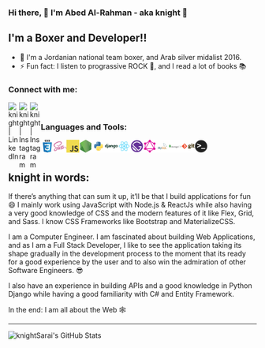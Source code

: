 ### Hi there, 👋 I'm Abed Al-Rahman - aka knight  🏇

## I'm a Boxer and Developer!!

- 🥊 I'm a Jordanian national team boxer, and Arab silver midalist 2016.
- ⚡ Fun fact: I listen to prograssive ROCK 🎸, and I read a lot of books 📚

### Connect with me:

[<img align="left" alt="knight | LinkedIn" width="22px" src="https://cdn.jsdelivr.net/npm/simple-icons@v3/icons/linkedin.svg" />][linkedin]
[<img align="left" alt="knight | Instagram" width="22px" src="https://cdn.jsdelivr.net/npm/simple-icons@v3/icons/instagram.svg" />][instagram]
[<img align="left" alt="knight | Instagram" width="22px" src="https://cdn.jsdelivr.net/npm/simple-icons@v3/icons/twitter.svg" />][twitter]
<br />

### Languages and Tools:
<img align="left" alt="CSS3" width="26px" src="https://raw.githubusercontent.com/github/explore/80688e429a7d4ef2fca1e82350fe8e3517d3494d/topics/css/css.png" />
<img align="left" alt="Sass" width="26px" src="https://raw.githubusercontent.com/github/explore/80688e429a7d4ef2fca1e82350fe8e3517d3494d/topics/sass/sass.png" />
<img align="left" alt="JavaScript" width="26px" src="https://raw.githubusercontent.com/github/explore/80688e429a7d4ef2fca1e82350fe8e3517d3494d/topics/javascript/javascript.png" />
<img align="left" alt="Node.js" width="26px" src="https://raw.githubusercontent.com/github/explore/80688e429a7d4ef2fca1e82350fe8e3517d3494d/topics/nodejs/nodejs.png" />
<img align="left" alt="python" width="26px" src="https://raw.githubusercontent.com/github/explore/80688e429a7d4ef2fca1e82350fe8e3517d3494d/topics/python/python.png" />
<img align="left" alt="django" width="26px" src="https://raw.githubusercontent.com/github/explore/80688e429a7d4ef2fca1e82350fe8e3517d3494d/topics/django/django.png" />
<img align="left" alt="React" width="26px" src="https://raw.githubusercontent.com/github/explore/80688e429a7d4ef2fca1e82350fe8e3517d3494d/topics/react/react.png" />
<img align="left" alt="Gatsby" width="26px" src="https://raw.githubusercontent.com/github/explore/e94815998e4e0713912fed477a1f346ec04c3da2/topics/gatsby/gatsby.png" />
<img align="left" alt="GraphQL" width="26px" src="https://raw.githubusercontent.com/github/explore/80688e429a7d4ef2fca1e82350fe8e3517d3494d/topics/graphql/graphql.png" />
<img align="left" alt="MySQL" width="26px" src="https://raw.githubusercontent.com/github/explore/80688e429a7d4ef2fca1e82350fe8e3517d3494d/topics/mysql/mysql.png" />
<img align="left" alt="MongoDB" width="26px" src="https://raw.githubusercontent.com/github/explore/80688e429a7d4ef2fca1e82350fe8e3517d3494d/topics/mongodb/mongodb.png" />
<img align="left" alt="Git" width="26px" src="https://raw.githubusercontent.com/github/explore/80688e429a7d4ef2fca1e82350fe8e3517d3494d/topics/git/git.png" />
<img align="left" alt="Terminal" width="26px" src="https://raw.githubusercontent.com/github/explore/80688e429a7d4ef2fca1e82350fe8e3517d3494d/topics/terminal/terminal.png" />


<br/>
<br/>


## knight in words:
If there’s anything that can sum it up, it’ll be that I build applications for fun 😄
I mainly work using JavaScript with Node.js & ReactJs while also having a very good knowledge of CSS and the modern features of it like Flex, Grid, and Sass. I know CSS Frameworks like Bootstrap and MaterializeCSS.

I am a Computer Engineer. I am fascinated about building Web Applications, and as I am a Full Stack Developer, I like to see the application taking its shape gradually in the development process to the moment that its ready for a good experience by the user and to also win the admiration of other Software Engineers. 😎

I also have an experience in building APIs and a good knowledge in Python Django while having a good familiarity with C# and Entity Framework.

In the end: I am all about the Web 🕸️

---

<img align="left" alt="knightSarai's GitHub Stats" src="https://github-readme-stats.vercel.app/api?username=knightSarai&hide=stars&show_icons=true&hide_border=true" />

[instagram]: https://www.instagram.com/watchtheknight
[linkedin]: https://www.linkedin.com/in/knight-sarai/
[twitter]: https://twitter.com/knightSarai2018
